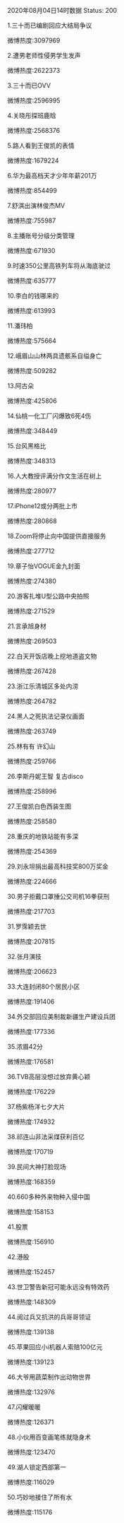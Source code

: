 2020年08月04日14时数据
Status: 200

1.三十而已编剧回应大结局争议

微博热度:3097969

2.遭男老师性侵男学生发声

微博热度:2622373

3.三十而已OVV

微博热度:2596995

4.关晓彤探班鹿晗

微博热度:2568376

5.路人看到王俊凯的表情

微博热度:1679224

6.华为最高档天才少年年薪201万

微博热度:854499

7.舒淇出演林俊杰MV

微博热度:755987

8.主播账号分级分类管理

微博热度:671930

9.时速350公里高铁列车将从海底驶过

微博热度:635777

10.李白的钱哪来的

微博热度:613993

11.潘玮柏

微博热度:575664

12.峨眉山山林两具遗骸系自缢身亡

微博热度:509282

13.阿古朵

微博热度:425806

14.仙桃一化工厂闪爆致6死4伤

微博热度:348449

15.台风黑格比

微博热度:348313

16.人大教授评满分作文生活在树上

微博热度:280977

17.iPhone12或分两批上市

微博热度:280868

18.Zoom将停止向中国提供直接服务

微博热度:277712

19.章子怡VOGUE金九封面

微博热度:274380

20.游客扎堆U型公路中央拍照

微博热度:271529

21.言承旭身材

微博热度:269503

22.白天开饭店晚上挖地道盗文物

微博热度:267428

23.浙江乐清城区多处内涝

微博热度:264782

24.黑人之死执法记录仪画面

微博热度:263749

25.林有有 许幻山

微博热度:259766

26.李斯丹妮王智 复古disco

微博热度:258996

27.王俊凯白色西装生图

微博热度:258580

28.重庆的地铁站能有多深

微博热度:254369

29.刘永坦捐出最高科技奖800万奖金

微博热度:224666

30.男子拒戴口罩捶公交司机16拳获刑

微博热度:217703

31.罗霈颖去世

微博热度:207815

32.张月演技

微博热度:206623

33.大连封闭80个居民小区

微博热度:191406

34.外交部回应美制裁新疆生产建设兵团

微博热度:177336

35.浓眉42分

微博热度:176581

36.TVB高层没想过放弃黄心颖

微博热度:176229

37.杨紫杨洋七夕大片

微博热度:174932

38.祁连山非法采煤获利百亿

微博热度:170719

39.民间大神打脸现场

微博热度:168359

40.660多种外来物种入侵中国

微博热度:158153

41.股票

微博热度:156910

42.港股

微博热度:152457

43.世卫警告新冠可能永远没有特效药

微博热度:148309

44.阅过兵又抗洪的兵哥哥领证

微博热度:139138

45.苹果回应小i机器人索赔100亿元

微博热度:139123

46.大爷用蔬菜制作出动物世界

微博热度:132976

47.闪耀暖暖

微博热度:126371

48.小伙用百变画笔练就隐身术

微博热度:123470

49.湖人锁定西部第一

微博热度:116029

50.巧妙地接住了所有水

微博热度:115176

